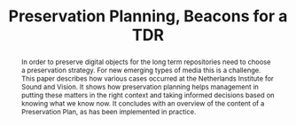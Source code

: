 ---
abstract: In order to preserve digital objects for the long term repositories need
  to choose a preservation strategy. For new emerging types of media this is a challenge.
  This paper describes how various cases occurred at the Netherlands Institute for
  Sound and Vision. It shows how preservation planning helps management in putting
  these matters in the right context and taking informed decisions based on knowing
  what we know now. It concludes with an overview of the content of a Preservation
  Plan, as has been implemented in practice.
creators:
- Steeman, Marjolein
date: null
document_url: https://services.phaidra.univie.ac.at/api/object/o:1080499/download
grand_parent: iPRES
institutions: []
keywords: []
landing_page_url: https://phaidra.univie.ac.at/o:1080499
language: eng
layout: publication
license: CC BY 4.0 International
notes_url: null
parent: iPRES 2019
presentation_url: null
publication_type: paper
size: 320069
source_name: iPRES
title: 'Preservation Planning, Beacons for a TDR '
year: 2019
---